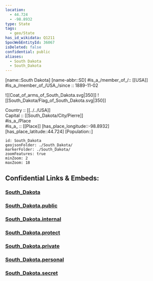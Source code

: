 ```yaml
---
location:
  - 44.724
  - -98.8932
type: State
tags:
  - geo/State
has_id_wikidata: Q1211
SpocWebEntityId: 36067
isDeleted: false
confidential: public
aliases:
  - South Dakota
  - South_Dakota
---
```

[name::South Dakota] 
[name-abbr::SD] 
#is_a_/member_of_/:: [[USA]]
#is_a_/member_of_/USA_/since :: 1889-11-02 


![[Coat_of_arms_of_South_Dakota.svg|350]] 
![[South_Dakota/Flag_of_South_Dakota.svg|350]]  


Country :: [[../../USA]]  
Capital :: [[South_Dakota/City/Pierre]]  
#is_a_/Place  
#is_a_ :: [[Place]] 
[has_place_longitude::-98.8932] 
[has_place_latitude::44.724] 
[Population::] 



```leaflet
id: South_Dakota
geojsonFolder: ./South_Dakota/
markerFolder: ./South_Dakota/
zoomFeatures: true 
minZoom: 2 
maxZoom: 18
```


## Confidential Links & Embeds: 

### [South_Dakota](/_Standards/Earth/Continent/America~North/USA/USA~Central/South_Dakota.md) 

### [South_Dakota.public](/_public/Earth/Continent/America~North/USA/USA~Central/South_Dakota.public.md) 

### [South_Dakota.internal](/_internal/Earth/Continent/America~North/USA/USA~Central/South_Dakota.internal.md) 

### [South_Dakota.protect](/_protect/Earth/Continent/America~North/USA/USA~Central/South_Dakota.protect.md) 

### [South_Dakota.private](/_private/Earth/Continent/America~North/USA/USA~Central/South_Dakota.private.md) 

### [South_Dakota.personal](/_personal/Earth/Continent/America~North/USA/USA~Central/South_Dakota.personal.md) 

### [South_Dakota.secret](/_secret/Earth/Continent/America~North/USA/USA~Central/South_Dakota.secret.md)


